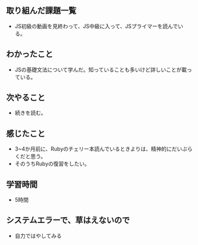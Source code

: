 ## 取り組んだ課題一覧
- JS初級の動画を見終わって、JS中級に入って、JSプライマーを読んでいる。

## わかったこと
- JSの基礎文法について学んだ。知っていることも多いけど詳しいことが載っている。

## 次やること
- 続きを読む。

## 感じたこと
- 3~4か月前に、Rubyのチェリー本読んでいるときよりは、精神的にだいぶらくだと思う。
- そのうちRubyの復習をしたい。

## 学習時間
- 5時間

## システムエラーで、草はえないので
- 自力ではやしてみる